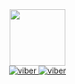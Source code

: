 <div id="header" align="center">
    <img src="https://media.giphy.com/media/M9gbBd9nbDrOTu1Mqx/giphy.gif" width="100"/>
    <div id="badges">
        <a href="viber://chat?number=%2B380986697772">
            <img src="https://img.shields.io/badge/Viber-blue" alt="viber"/>
        </a>
        <a href="viber://chat?number=%2B380986697772">
            <img src="https://img.shields.io/badge/Telegram-blue" alt="viber"/>
        </a>
    </div>
</div>


